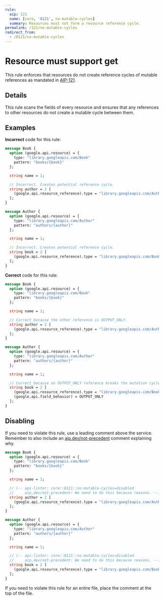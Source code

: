 ```yaml
---
rule:
  aip: 121
  name: [core, '0121', no-mutable-cycles]
  summary: Resources must not form a resource reference cycle.
permalink: /121/no-mutable-cycles
redirect_from:
  - /0121/no-mutable-cycles
---
```


# Resource must support get

This rule enforces that resources do not create reference cycles of mutable 
references as mandated in [AIP-121][].

## Details

This rule scans the fields of every resource and ensures that any references to
other resources do not create a mutable cycle between them.

## Examples

**Incorrect** code for this rule:

```proto
message Book {
  option (google.api.resource) = {
    type: "library.googleapis.com/Book"
    pattern: "books/{book}"
  };

  string name = 1;

  // Incorrect. Creates potential reference cycle.
  string author = 2 [
    (google.api.resource_reference).type = "library.googleapis.com/Author"
  ];
}

message Author {
  option (google.api.resource) = {
    type: "library.googleapis.com/Author"
    pattern: "authors/{author}"
  };

  string name = 1;

  // Incorrect. Creates potential reference cycle.
  string book = 2 [
    (google.api.resource_reference).type = "library.googleapis.com/Book"
  ];
}
```

**Correct** code for this rule:

```proto
message Book {
  option (google.api.resource) = {
    type: "library.googleapis.com/Book"
    pattern: "books/{book}"
  };

  string name = 1;

  // Correct because the other reference is OUTPUT_ONLY.
  string author = 2 [
    (google.api.resource_reference).type = "library.googleapis.com/Author"
  ];
}

message Author {
  option (google.api.resource) = {
    type: "library.googleapis.com/Author"
    pattern: "authors/{author}"
  };

  string name = 1;

  // Correct because an OUTPUT_ONLY reference breaks the mutation cycle.
  string book = 2 [
    (google.api.resource_reference).type = "library.googleapis.com/Book",
    (google.api.field_behavior) = OUTPUT_ONLY
  ];
}
```

## Disabling

If you need to violate this rule, use a leading comment above the service.
Remember to also include an [aip.dev/not-precedent][] comment explaining why.

```proto
message Book {
  option (google.api.resource) = {
    type: "library.googleapis.com/Book"
    pattern: "books/{book}"
  };

  string name = 1;

  // (-- api-linter: core::0121::no-mutable-cycles=disabled
  //     aip.dev/not-precedent: We need to do this because reasons. --)
  string author = 2 [
    (google.api.resource_reference).type = "library.googleapis.com/Author"
  ];
}

message Author {
  option (google.api.resource) = {
    type: "library.googleapis.com/Author"
    pattern: "authors/{author}"
  };

  string name = 1;

  // (-- api-linter: core::0121::no-mutable-cycles=disabled
  //     aip.dev/not-precedent: We need to do this because reasons. --)
  string book = 2 [
    (google.api.resource_reference).type = "library.googleapis.com/Book"
  ];
}
```

If you need to violate this rule for an entire file, place the comment at the
top of the file.

[aip-121]: https://aip.dev/121
[aip.dev/not-precedent]: https://aip.dev/not-precedent